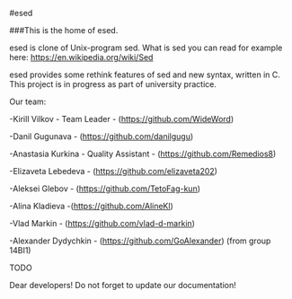 #esed

###This is the home of esed.

esed is clone of Unix-program sed. What is sed you can read for example here: https://en.wikipedia.org/wiki/Sed

esed provides some rethink features of sed and new syntax, written in C.
This project is in progress as part of university practice.





Our team:

-Kirill Vilkov - Team Leader - (https://github.com/WideWord)

-Danil Gugunava - (https://github.com/danilgugu)

-Anastasia Kurkina - Quality Assistant - (https://github.com/Remedios8)

-Elizaveta Lebedeva - (https://github.com/elizaveta202)

-Aleksei Glebov - (https://github.com/TetoFag-kun)

-Alina Kladieva -(https://github.com/AlineKl)

-Vlad Markin - (https://github.com/vlad-d-markin)

-Alexander Dydychkin - (https://github.com/GoAlexander)  (from group 14BI1)




TODO

Dear developers! Do not forget to update our documentation!
